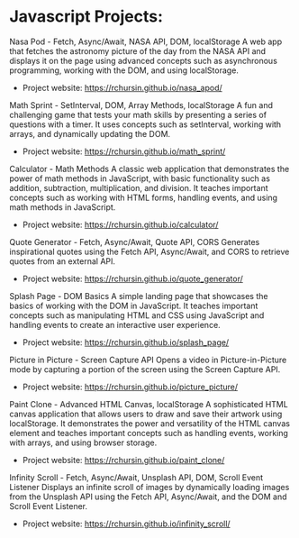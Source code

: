 # Javascript Projects:

Nasa Pod - Fetch, Async/Await, NASA API, DOM, localStorage A web app that fetches the astronomy picture of the day from the NASA API and displays it on the page using advanced concepts such as asynchronous programming, working with the DOM, and using localStorage.
- Project website: https://rchursin.github.io/nasa_apod/


Math Sprint - SetInterval, DOM, Array Methods, localStorage A fun and challenging game that tests your math skills by presenting a series of questions with a timer. It uses concepts such as setInterval, working with arrays, and dynamically updating the DOM.
- Project website: https://rchursin.github.io/math_sprint/


Calculator - Math Methods A classic web application that demonstrates the power of math methods in JavaScript, with basic functionality such as addition, subtraction, multiplication, and division. It teaches important concepts such as working with HTML forms, handling events, and using math methods in JavaScript.
- Project website: https://rchursin.github.io/calculator/


Quote Generator - Fetch, Async/Await, Quote API, CORS Generates inspirational quotes using the Fetch API, Async/Await, and CORS to retrieve quotes from an external API.
- Project website: https://rchursin.github.io/quote_generator/


Splash Page - DOM Basics A simple landing page that showcases the basics of working with the DOM in JavaScript. It teaches important concepts such as manipulating HTML and CSS using JavaScript and handling events to create an interactive user experience.
- Project website: https://rchursin.github.io/splash_page/


Picture in Picture - Screen Capture API Opens a video in Picture-in-Picture mode by capturing a portion of the screen using the Screen Capture API.
- Project website: https://rchursin.github.io/picture_picture/

Paint Clone - Advanced HTML Canvas, localStorage A sophisticated HTML canvas application that allows users to draw and save their artwork using localStorage. It demonstrates the power and versatility of the HTML canvas element and teaches important concepts such as handling events, working with arrays, and using browser storage.
- Project website: https://rchursin.github.io/paint_clone/


Infinity Scroll - Fetch, Async/Await, Unsplash API, DOM, Scroll Event Listener Displays an infinite scroll of images by dynamically loading images from the Unsplash API using the Fetch API, Async/Await, and the DOM and Scroll Event Listener.
- Project website: https://rchursin.github.io/infinity_scroll/
